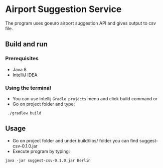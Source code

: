 # Airport Suggestion Service

The program uses goeuro airport suggestion API and gives output to csv file.

## Build and run

### Prerequisites

* Java 8
* IntelliJ IDEA 

### Using the terminal

* You can use Intellij `Gradle projects` menu and click build command 
  or
* Go on project folder and type:

``` 
 ./gradlew build

```


## Usage

* Go on project folder and under build/libs/ folder you can find suggest-csv-0.1.0.jar
* Execute program by typing:
``` 
java -jar suggest-csv-0.1.0.jar Berlin
```